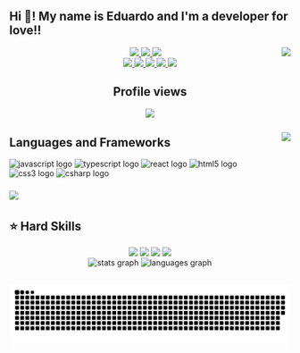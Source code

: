 
  <h2 align="left"> Hi 👋! My name is Eduardo and I'm a developer for love!!  </h2>
  <img align="right" src="https://profile-counter.glitch.me/eduardoph/count.svg?"  />

<div align="center">
  <a href="https://github.com/eduardoph" target="_blank">
    <img src="https://img.shields.io/badge/GitHub-100000?style=for-the-badge&logo=github&logoColor=white" target="_blank">
  </a>
  <a href = "mailto:eduardo.mendess@icloud.com">
    <img src="https://img.shields.io/badge/Gmail-D14836?style=for-the-badge&logo=gmail&logoColor=white">
  </a>
  <a href="https://www.linkedin.com/in/mendesseduardo/" target="_blank">
    <img src="https://img.shields.io/badge/-LinkedIn-%230077B5?style=for-the-badge&logo=linkedin&logoColor=white" target="_blank">
  </a>
  <br>
  <a href="https://instagram.com/eududu_mendes" target="_blank">
    <img src="https://img.shields.io/badge/-Instagram-%23E4405F?style=for-the-badge&logo=instagram&logoColor=white" target="_blank">
  </a>
  <a href="https://twitter.com/eududu_mendes" target="_blank">
    <img src="https://img.shields.io/badge/Twitter-1DA1F2?style=for-the-badge&logo=twitter&logoColor=white" target="_blank">
  </a>
  <a href="https://www.youtube.com/channel/UCsudDbm-RtOuPzZWtaEEQnw" target="_blank">
    <img src="https://img.shields.io/badge/YouTube-FF0000?style=for-the-badge&logo=youtube&logoColor=white" target="_blank">
  </a>
  <a href="https://music.youtube.com/playlist?list=PL6us3gUvbDzqluxW4Zef-zXY6rRsQe7N1" target="_blank">
    <img src="https://img.shields.io/badge/yt_music-FF0000?&style=for-the-badge&logo=youtubemusic&logoColor=white" target="_blank">
  </a>
  <a href="https://steamcommunity.com/id/EDUPH2123" target="_blank">
    <img src="https://img.shields.io/badge/Steam-000000?style=for-the-badge&logo=steam&logoColor=white" target="_blank">
  </a>
</div>

###

<div align="center">
  <h2 align="center">Profile views </h2>
  <img src="https://profile-counter.glitch.me/eduardoph/count.svg?"  />
</div>

###

<img align="right" height="150" src="https://avatars.githubusercontent.com/u/88357842?s=400&u=b9054125913c5032f58830682b1734881a80ac13&v=4"  />

###


<div align="left">
  <h2>  Languages and Frameworks </h2>
  <img src="https://cdn.jsdelivr.net/gh/devicons/devicon/icons/javascript/javascript-original.svg" height="30" width="42" alt="javascript logo"  />
  <img src="https://cdn.jsdelivr.net/gh/devicons/devicon/icons/typescript/typescript-plain.svg" height="30" width="42" alt="typescript logo"  />
  <img src="https://cdn.jsdelivr.net/gh/devicons/devicon/icons/react/react-original.svg" height="30" width="42" alt="react logo"  />
  <img src="https://cdn.jsdelivr.net/gh/devicons/devicon/icons/html5/html5-original.svg" height="30" width="42" alt="html5 logo"  />
  <img src="https://cdn.jsdelivr.net/gh/devicons/devicon/icons/css3/css3-original.svg" height="30" width="42" alt="css3 logo"  />
  <img src="https://cdn.jsdelivr.net/gh/devicons/devicon/icons/csharp/csharp-original.svg" height="30" width="42" alt="csharp logo"  />
</div>

###

 <img src="https://github-profile-trophy.vercel.app/?username=eduardoph&amp;theme=dracula&amp;row=2&amp;no-bg=true&amp;column=3&amp;margin-w=15&amp;margin-h=15"  style="max-width: 100%;">

## ⭐️ Hard Skills
<div align="center">
  <a href="https://img.shields.io/badge/-Python-05122A?style=flat&logo=python" target="_blank"><img src="https://img.shields.io/badge/-Python-05122A?style=flat&logo=python"></a>
  <a href="https://img.shields.io/badge/-HTML-05122A?style=flat&logo=html5" target="_blank"><img src="https://img.shields.io/badge/-HTML-05122A?style=flat&logo=html5"></a>
  <a href="https://img.shields.io/badge/-CSS-05122A?style=flat&logo=css3" target="_blank"><img src="https://img.shields.io/badge/-CSS-05122A?style=flat&logo=css3"></a>
  <a href="https://img.shields.io/badge/-Scrum-05122A?style=flat&logo=scrum" target="_blank"><img src="https://img.shields.io/badge/-Scrum-05122A?style=flat&logo=scrum"></a>
  
  <br>

  
<div align="center">
  <img src="https://edustats.vercel.app/api?hide_title=false&hide_rank=false&show_icons=true&include_all_commits=true&count_private=true&disable_animations=false&theme=nightowl&locale=en&hide_border=false&username=eduardoph" height="150" alt="stats graph"  />
  <img src="https://edustats.vercel.app/api/top-langs?locale=en&hide_title=false&layout=compact&card_width=320&langs_count=10&theme=nightowl&hide_border=false&username=eduardoph" height="150" alt="languages graph"  />
</div>
</div>

<br clear="both">

![Snake animation](https://github.com/eduardoph/eduardoph/blob/output/github-contribution-grid-snake-dark.svg)

###
